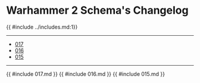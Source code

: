 # Warhammer 2 Schema's Changelog

{{ #include ../includes.md:1}}

-----------------------------------
- [017](#017)
- [016](#016)
- [015](#015)

-----------------------------------
{{ #include 017.md }}
{{ #include 016.md }}
{{ #include 015.md }}

